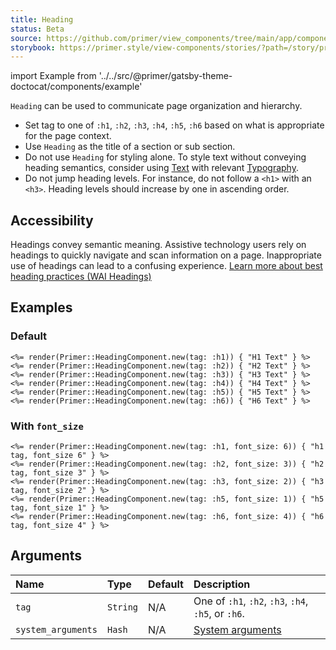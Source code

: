```yaml
---
title: Heading
status: Beta
source: https://github.com/primer/view_components/tree/main/app/components/primer/heading_component.rb
storybook: https://primer.style/view-components/stories/?path=/story/primer-heading-component
---
```


import Example from '../../src/@primer/gatsby-theme-doctocat/components/example'

<!-- Warning: AUTO-GENERATED file, do not edit. Add code comments to your Ruby instead <3 -->

`Heading` can be used to communicate page organization and hierarchy.

- Set tag to one of `:h1`, `:h2`, `:h3`, `:h4`, `:h5`, `:h6` based on what is
  appropriate for the page context.
- Use `Heading` as the title of a section or sub section.
- Do not use `Heading` for styling alone. To style text without conveying heading semantics,
  consider using [Text](/components/text) with relevant [Typography](/system-arguments#typography).
- Do not jump heading levels. For instance, do not follow a `<h1>` with an `<h3>`. Heading levels should
  increase by one in ascending order.

## Accessibility

Headings convey semantic meaning. Assistive technology users rely on headings to quickly navigate and scan information on a page.
Inappropriate use of headings can lead to a confusing experience.
[Learn more about best heading practices (WAI Headings)](https://www.w3.org/WAI/tutorials/page-structure/headings/)

## Examples

### Default

<Example src="<h1>H1 Text</h1><h2>H2 Text</h2><h3>H3 Text</h3><h4>H4 Text</h4><h5>H5 Text</h5><h6>H6 Text</h6>" />

```erb
<%= render(Primer::HeadingComponent.new(tag: :h1)) { "H1 Text" } %>
<%= render(Primer::HeadingComponent.new(tag: :h2)) { "H2 Text" } %>
<%= render(Primer::HeadingComponent.new(tag: :h3)) { "H3 Text" } %>
<%= render(Primer::HeadingComponent.new(tag: :h4)) { "H4 Text" } %>
<%= render(Primer::HeadingComponent.new(tag: :h5)) { "H5 Text" } %>
<%= render(Primer::HeadingComponent.new(tag: :h6)) { "H6 Text" } %>
```

### With `font_size`

<Example src="<h1 class='f6'>h1 tag, font_size 6</h1><h2 class='f3'>h2 tag, font_size 3</h2><h3 class='f2'>h3 tag, font_size 2</h3><h5 class='f1'>h5 tag, font_size 1</h5><h6 class='f4'>h6 tag, font_size 4</h6>" />

```erb
<%= render(Primer::HeadingComponent.new(tag: :h1, font_size: 6)) { "h1 tag, font_size 6" } %>
<%= render(Primer::HeadingComponent.new(tag: :h2, font_size: 3)) { "h2 tag, font_size 3" } %>
<%= render(Primer::HeadingComponent.new(tag: :h3, font_size: 2)) { "h3 tag, font_size 2" } %>
<%= render(Primer::HeadingComponent.new(tag: :h5, font_size: 1)) { "h5 tag, font_size 1" } %>
<%= render(Primer::HeadingComponent.new(tag: :h6, font_size: 4)) { "h6 tag, font_size 4" } %>
```

## Arguments

| Name | Type | Default | Description |
| :- | :- | :- | :- |
| `tag` | `String` | N/A | One of `:h1`, `:h2`, `:h3`, `:h4`, `:h5`, or `:h6`. |
| `system_arguments` | `Hash` | N/A | [System arguments](/system-arguments) |
